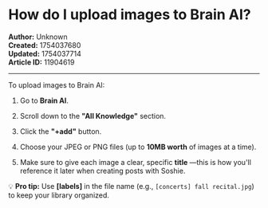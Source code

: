 # How do I upload images to Brain AI?

**Author:** Unknown  
**Created:** 1754037680  
**Updated:** 1754037714  
**Article ID:** 11904619  

---

To upload images to Brain AI:

  1. Go to **Brain AI**.

  2. Scroll down to the **"All Knowledge"** section.

  3. Click the **"+add"** button.

  4. Choose your JPEG or PNG files (up to **10MB worth** of images at a time).

  5. Make sure to give each image a clear, specific **title** —this is how you'll reference it later when creating posts with Soshie.




💡 **Pro tip:** Use **[labels]** in the file name (e.g., `[concerts] fall recital.jpg`) to keep your library organized.
